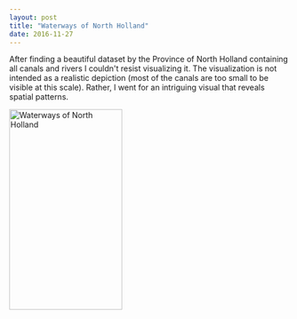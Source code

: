 ```yaml
---
layout: post
title: "Waterways of North Holland"
date: 2016-11-27
---
```


After finding a beautiful dataset by the Province of North Holland containing all canals 
and rivers I couldn't resist visualizing it. The visualization is not intended as a realistic
depiction (most of the canals are too small to be visible at this scale). Rather, I went for
an intriguing visual that reveals spatial patterns.  

<a data-flickr-embed="true" data-header="true"  href="https://www.flickr.com/photos/vdveen/30470188293/in/dateposted-public/" title="Waterways of North Holland"><img src="https://c2.staticflickr.com/6/5681/30470188293_56548c4d01_o.png" width="203" height="361" alt="Waterways of North Holland"></a><script async src="//embedr.flickr.com/assets/client-code.js" charset="utf-8"></script>